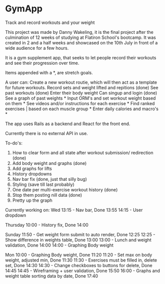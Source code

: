 # GymApp
Track and record workouts and your weight

This project was made by Danny Wakeling, it is the final project after the culmination of 12 weeks of studying at Flatiron School's bootcamp. It was created in 2 and a half weeks and showcased on the 10th July in front of a wide audience for a few hours.

It is a gym supplement app, that seeks to let people record their workouts and see their progression over time. 

Items appended with a *, are stretch goals. 

A user can:
Create a new workout routie, which will then act as a template for future workouts.
Record sets and weight lifted and repitions (done)
See past workouts (done)
Enter their body weight 
Can singup and login (done)
See a graph of past weights * 
Input ORM's and set workout weight based on them *
See videos and/or instructions for each exercise *
Find ranked exercises | based on each muscle group *
Enter daily calories and macro's *

The app uses Rails as a backend and React for the front end. 

Currently there is no external API in use.

To-do's: 
1. How to clear form and all state after workout submission/ redirection (done)
2. Add body weight and graphs (done) 
3. Add graphs for lifts 
4. History dropdowns
5. Nav bar fix (done, just that silly bug)
6. Styling (save till last probably)
7. One date per multi-exercise workout history (done)
8. Stop them posting nill data (done)
9. Pretty up the graph

Currently working on: 
Wed 
13:15 - Nav bar, Done 13:55
14:15 - User dropdown 

Thursday
10:00 - History fix, Done 14:00

Sunday 
11:50 - Get weight form submit to auto render, Done 12:25
12:25 - Show difference in weights table, Done 13:00
13:00 - Lunch and weight validation, Done 14:00
14:00 - Graphing Body weight

Mon
10:00 - Graphing Body weight, Done 11:20 
11:20 - Set max on body weight, adjusted min, Done 11:30
11:30 - Exercises must be filled in, delete set, Done 14:30
14:30 - Change checkboxes to buttons for delete, Done 14:45
14:45 - Wireframing + user validation, Done 15:50
16:00 - Graphs and weight table sorting data by date, Done 17:40
